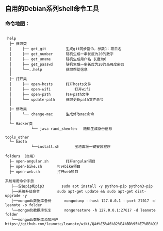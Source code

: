 ## 自用的Debian系列shell命令工具

### **命令地图**：
<pre><code>
 help
  ├─ 获取类
  │     ├── get_git   		生成git同步指令，参数1：项目名
  │     ├── get_number		随机生成一串长度为20的数字
  │     ├── get_uname  		随机生成用户名 长度为6
  │     ├── get_passwd		随机生成一串长度为20的高强度密码
  │     └──..help			获取帮助信息
  │
  ├─ 打开类
  │     ├── open-hosts		打开hosts文件
  │     ├── open-wifi   		打开wifi
  │     ├── open-path		打开path文件
  │     └── update-path		获取更新path文件命令
  │
  ├─ 修改类
  │     └── change-mac		生成修改mac命令
  │
  └─ Hacker类
            └── java rand_shenfen	随机生成身份信息

tools_other
  └─ baota
            └──install.sh		宝塔面板一键安装程序

folders	（自用）
  ├─ open-angular.sh		打开angular项目
  ├─ open-bike.sh		打开bike项目
  ├─ open-web.sh		打开web项目

系统常用命令手册
   ├──安装pip和pip3		sudo apt install -y python-pip python3-pip
   ├──系统升级命令		sudo apt-get update && sudo apt-get dist-upgrade -y
   ├──mongodb数据库备份		mongodump --host 127.0.0.1 --port 27017 -d leanote -o folder
   └──mongodb数据库恢复		mongorestore -h 127.0.0.1:27017 -d leanote folder
   └──mongodb数据库添加用户	https://github.com/leanote/leanote/wiki/QA#%E5%A6%82%E4%BD%95%E7%BB%91%E5%AE%9A%E5%9F%9F%E5%90%8D

</code></pre>


